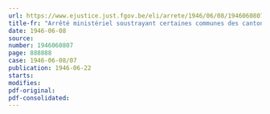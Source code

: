 ```yaml
---
url: https://www.ejustice.just.fgov.be/eli/arrete/1946/06/08/1946060807/justel
title-fr: "Arrêté ministériel soustrayant certaines communes des cantons d'Eupen, de Malmedy et de Saint-Vith à l'application de l'arrêté ministériel du 5 mars 1946 prescrivant le recensement des terres cultivées au 15 mars 1946"
date: 1946-06-08
source:
number: 1946060807
page: 888888
case: 1946-06-08/07
publication: 1946-06-22
starts:
modifies:
pdf-original:
pdf-consolidated:
---
```


